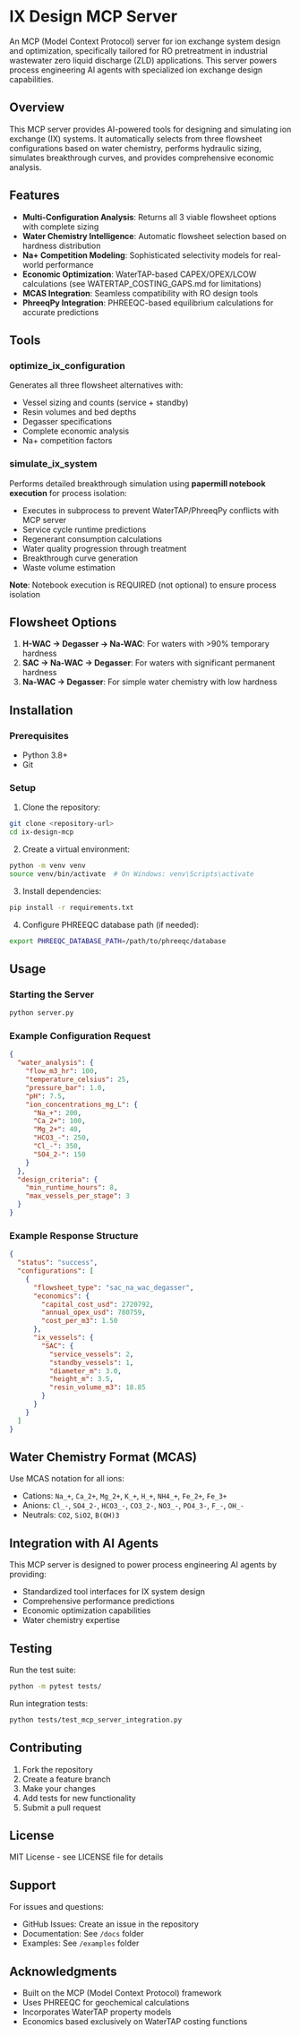 # IX Design MCP Server

An MCP (Model Context Protocol) server for ion exchange system design and optimization, specifically tailored for RO pretreatment in industrial wastewater zero liquid discharge (ZLD) applications. This server powers process engineering AI agents with specialized ion exchange design capabilities.

## Overview

This MCP server provides AI-powered tools for designing and simulating ion exchange (IX) systems. It automatically selects from three flowsheet configurations based on water chemistry, performs hydraulic sizing, simulates breakthrough curves, and provides comprehensive economic analysis.

## Features

- **Multi-Configuration Analysis**: Returns all 3 viable flowsheet options with complete sizing
- **Water Chemistry Intelligence**: Automatic flowsheet selection based on hardness distribution
- **Na+ Competition Modeling**: Sophisticated selectivity models for real-world performance
- **Economic Optimization**: WaterTAP-based CAPEX/OPEX/LCOW calculations (see WATERTAP_COSTING_GAPS.md for limitations)
- **MCAS Integration**: Seamless compatibility with RO design tools
- **PhreeqPy Integration**: PHREEQC-based equilibrium calculations for accurate predictions

## Tools

### optimize_ix_configuration
Generates all three flowsheet alternatives with:
- Vessel sizing and counts (service + standby)
- Resin volumes and bed depths
- Degasser specifications
- Complete economic analysis
- Na+ competition factors

### simulate_ix_system
Performs detailed breakthrough simulation using **papermill notebook execution** for process isolation:
- Executes in subprocess to prevent WaterTAP/PhreeqPy conflicts with MCP server
- Service cycle runtime predictions
- Regenerant consumption calculations
- Water quality progression through treatment
- Breakthrough curve generation
- Waste volume estimation

**Note**: Notebook execution is REQUIRED (not optional) to ensure process isolation

## Flowsheet Options

1. **H-WAC → Degasser → Na-WAC**: For waters with >90% temporary hardness
2. **SAC → Na-WAC → Degasser**: For waters with significant permanent hardness  
3. **Na-WAC → Degasser**: For simple water chemistry with low hardness

## Installation

### Prerequisites
- Python 3.8+
- Git

### Setup

1. Clone the repository:
```bash
git clone <repository-url>
cd ix-design-mcp
```

2. Create a virtual environment:
```bash
python -m venv venv
source venv/bin/activate  # On Windows: venv\Scripts\activate
```

3. Install dependencies:
```bash
pip install -r requirements.txt
```

4. Configure PHREEQC database path (if needed):
```bash
export PHREEQC_DATABASE_PATH=/path/to/phreeqc/database
```

## Usage

### Starting the Server

```bash
python server.py
```

### Example Configuration Request

```json
{
  "water_analysis": {
    "flow_m3_hr": 100,
    "temperature_celsius": 25,
    "pressure_bar": 1.0,
    "pH": 7.5,
    "ion_concentrations_mg_L": {
      "Na_+": 200,
      "Ca_2+": 100,
      "Mg_2+": 40,
      "HCO3_-": 250,
      "Cl_-": 350,
      "SO4_2-": 150
    }
  },
  "design_criteria": {
    "min_runtime_hours": 8,
    "max_vessels_per_stage": 3
  }
}
```

### Example Response Structure

```json
{
  "status": "success",
  "configurations": [
    {
      "flowsheet_type": "sac_na_wac_degasser",
      "economics": {
        "capital_cost_usd": 2720792,
        "annual_opex_usd": 780759,
        "cost_per_m3": 1.50
      },
      "ix_vessels": {
        "SAC": {
          "service_vessels": 2,
          "standby_vessels": 1,
          "diameter_m": 3.0,
          "height_m": 3.5,
          "resin_volume_m3": 18.85
        }
      }
    }
  ]
}
```

## Water Chemistry Format (MCAS)

Use MCAS notation for all ions:
- Cations: `Na_+`, `Ca_2+`, `Mg_2+`, `K_+`, `H_+`, `NH4_+`, `Fe_2+`, `Fe_3+`
- Anions: `Cl_-`, `SO4_2-`, `HCO3_-`, `CO3_2-`, `NO3_-`, `PO4_3-`, `F_-`, `OH_-`
- Neutrals: `CO2`, `SiO2`, `B(OH)3`

## Integration with AI Agents

This MCP server is designed to power process engineering AI agents by providing:
- Standardized tool interfaces for IX system design
- Comprehensive performance predictions
- Economic optimization capabilities
- Water chemistry expertise

## Testing

Run the test suite:
```bash
python -m pytest tests/
```

Run integration tests:
```bash
python tests/test_mcp_server_integration.py
```

## Contributing

1. Fork the repository
2. Create a feature branch
3. Make your changes
4. Add tests for new functionality
5. Submit a pull request

## License

MIT License - see LICENSE file for details

## Support

For issues and questions:
- GitHub Issues: Create an issue in the repository
- Documentation: See `/docs` folder
- Examples: See `/examples` folder

## Acknowledgments

- Built on the MCP (Model Context Protocol) framework
- Uses PHREEQC for geochemical calculations
- Incorporates WaterTAP property models
- Economics based exclusively on WaterTAP costing functions